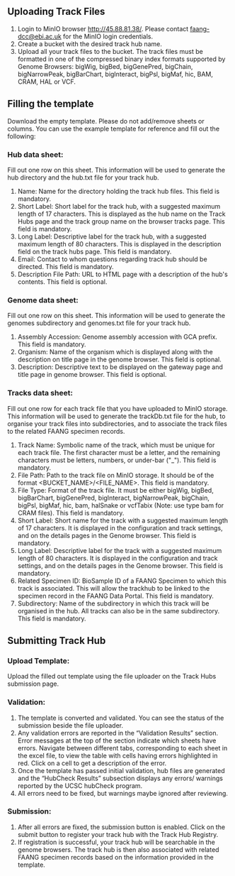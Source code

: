 ## Uploading Track Files

1. Login to MinIO browser http://45.88.81.38/. Please contact [faang-dcc@ebi.ac.uk](mailto:faang-dcc@ebi.ac.uk) for the MinIO login credentials.
2. Create a bucket with the desired track hub name.
3. Upload all your track files to the bucket. The track files must be formatted in one of the compressed binary index formats supported by Genome Browsers: bigWig, bigBed, bigGenePred, bigChain, bigNarrowPeak, bigBarChart, bigInteract, bigPsl, bigMaf, hic, BAM, CRAM, HAL or VCF.

## Filling the template

Download the empty template. Please do not add/remove sheets or columns. You can use the example template for reference and fill out the following:

### Hub data sheet: 

Fill out one row on this sheet. This information will be used to generate the hub directory and the hub.txt file for your track hub. 

1. Name: Name for the directory holding the track hub files. This field is mandatory.
2. Short Label: Short label for the track hub, with a suggested maximum length of 17 characters. This is displayed as the hub name on the Track Hubs page and the track group name on the browser tracks page. This field is mandatory.
3. Long Label: Descriptive label for the track hub, with a suggested maximum length of 80 characters. This is displayed in the description field on the track hubs page. This field is mandatory.
4. Email: Contact to whom questions regarding track hub should be directed. This field is mandatory.
5. Description File Path: URL to HTML page with a description of the hub's contents. This field is optional.

### Genome data sheet: 

Fill out one row on this sheet. This information will be used to generate the genomes subdirectory and genomes.txt file for your track hub.

1. Assembly Accession: Genome assembly accession with GCA prefix. This field is mandatory.
2. Organism: Name of the organism which is displayed along with the description on title page in the genome browser. This field is optional.
3. Description: Descriptive text to be displayed on the gateway page and title page in genome browser. This field is optional.

### Tracks data sheet: 

Fill out one row for each track file that you have uploaded to MinIO storage. This information will be used to generate the trackDb.txt file for the hub, to organise your track files into subdirectories, and to associate the track files to the related FAANG specimen records.

1. Track Name: Symbolic name of the track, which must be unique for each track file. The first character must be a letter, and the remaining characters must be letters, numbers, or under-bar ("_"). This field is mandatory.
2. File Path: Path to the track file on MinIO storage. It should be of the format <BUCKET_NAME>/<FILE_NAME>. This field is mandatory.
3. File Type: Format of the track file. It must be either bigWig, bigBed, bigBarChart, bigGenePred, bigInteract, bigNarrowPeak, bigChain, bigPsl, bigMaf, hic, bam, halSnake or vcfTabix (Note: use type bam for CRAM files).  This field is mandatory.
4. Short Label: Short name for the track with a suggested maximum length of 17 characters. It is displayed in the configuration and track settings, and on the details pages in the Genome browser. This field is mandatory.
5. Long Label: Descriptive label for the track with a suggested maximum length of 80 characters. It is displayed in the configuration and track settings, and on the details pages in the Genome browser. This field is mandatory.
6. Related Specimen ID: BioSample ID of a FAANG Specimen to which this track is associated. This will allow the trackhub to be linked to the specimen record in the FAANG Data Portal. This field is mandatory.
7. Subdirectory: Name of the subdirectory in which this track will be organised in the hub. All tracks can also be in the same subdirectory. This field is mandatory.

## Submitting Track Hub

### Upload Template: 

Upload the filled out template using the file uploader on the Track Hubs submission page. 

### Validation: 

1. The template is converted and validated. You can see the status of the submission beside the file uploader. 
2. Any validation errors are reported in the “Validation Results” section. Error messages at the top of the section indicate which sheets have errors. Navigate between different tabs, corresponding to each sheet in the excel file, to view the table with cells having errors highlighted in red. Click on a cell to get a description of the error.
3. Once the template has passed initial validation, hub files are generated and the “HubCheck Results” subsection displays any errors/ warnings reported by the UCSC hubCheck program.
4. All errors need to be fixed, but warnings maybe ignored after reviewing.

### Submission:

1. After all errors are fixed, the submission button is enabled. Click on the submit button to register your track hub with the Track Hub Registry. 
2. If registration is successful, your track hub will be searchable in the genome browsers. The track hub is then also associated with related FAANG specimen records based on the information provided in the template.
